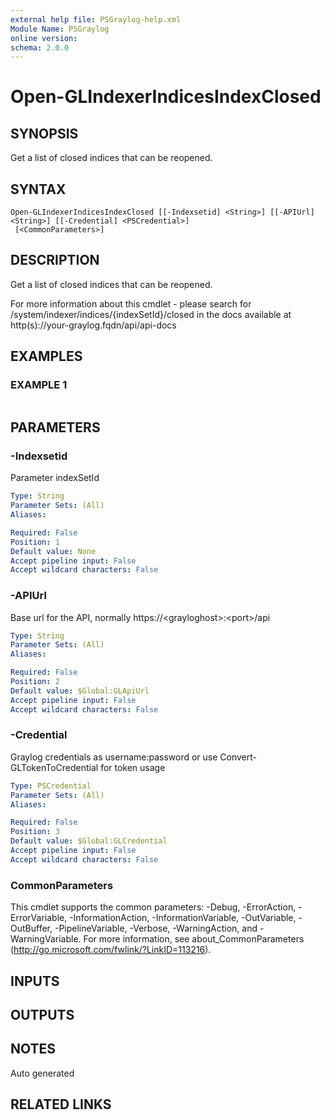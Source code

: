 ```yaml
---
external help file: PSGraylog-help.xml
Module Name: PSGraylog
online version:
schema: 2.0.0
---
```


# Open-GLIndexerIndicesIndexClosed

## SYNOPSIS
Get a list of closed indices that can be reopened.

## SYNTAX

```
Open-GLIndexerIndicesIndexClosed [[-Indexsetid] <String>] [[-APIUrl] <String>] [[-Credential] <PSCredential>]
 [<CommonParameters>]
```

## DESCRIPTION
Get a list of closed indices that can be reopened.


For more information about this cmdlet - please search for /system/indexer/indices/{indexSetId}/closed in the docs available at http(s)://your-graylog.fqdn/api/api-docs

## EXAMPLES

### EXAMPLE 1
```

```

## PARAMETERS

### -Indexsetid
Parameter indexSetId

```yaml
Type: String
Parameter Sets: (All)
Aliases:

Required: False
Position: 1
Default value: None
Accept pipeline input: False
Accept wildcard characters: False
```

### -APIUrl
Base url for the API, normally https://\<grayloghost\>:\<port\>/api

```yaml
Type: String
Parameter Sets: (All)
Aliases:

Required: False
Position: 2
Default value: $Global:GLApiUrl
Accept pipeline input: False
Accept wildcard characters: False
```

### -Credential
Graylog credentials as username:password or use Convert-GLTokenToCredential for token usage

```yaml
Type: PSCredential
Parameter Sets: (All)
Aliases:

Required: False
Position: 3
Default value: $Global:GLCredential
Accept pipeline input: False
Accept wildcard characters: False
```

### CommonParameters
This cmdlet supports the common parameters: -Debug, -ErrorAction, -ErrorVariable, -InformationAction, -InformationVariable, -OutVariable, -OutBuffer, -PipelineVariable, -Verbose, -WarningAction, and -WarningVariable. For more information, see about_CommonParameters (http://go.microsoft.com/fwlink/?LinkID=113216).

## INPUTS

## OUTPUTS

## NOTES
Auto generated

## RELATED LINKS
